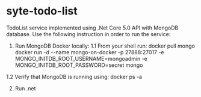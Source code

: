 # syte-todo-list
TodoList service implemented using .Net Core 5.0 API with MongoDB database.
Use the following instruction in order to run the service:

1. Run MongoDB Docker locally:
1.1 From your shell run:
docker pull mongo
docker run -d  --name mongo-on-docker  -p 27888:27017 -e MONGO_INITDB_ROOT_USERNAME=mongoadmin -e MONGO_INITDB_ROOT_PASSWORD=secret mongo

1.2 Verify that MongoDB is running using: docker ps -a

2. Run .net
